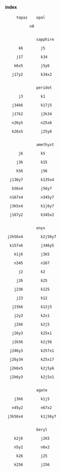 #### index


         topaz    opal

               n0


                  sapphire

          k6        j5

         j17        k34

        k6x5        j5y6

       j17y2        k34x2


                  peridot

          j3        k1

       j34k6        k17j5

       j17k2        j2k34

       n26y5        n25x6

       k26x5        j25y6


                  amethyst

          j6        k5

         j36        k15

         k56        j56

      j136y7        k135x4

       k56x4        j56y7

      n167x4        n345y7

      j3k5x4        k1j6y7

      j167y2        k345x2


                  onyx

     j2k56x4        k2j56y7

      k157x6        j346y5

        k1j6        j3k5

        n345        n167

          j2        k2

         j26        k25

        j236        k125

         j23        k12

       j23k6        k12j5

        j2y3        k2x1

        j2k6        k2j5

       j26y3        k25x1

       j2k56        k2j56

      j246y3        k257x1

      j26y34        k25x17

      j2k6x5        k2j5y6

      j2k6y3        k2j5x1


                  agate

        j3k6        k1j5

       n45y2        n67x2

     j3k56x4        k1j56y7


                  beryl

        k2j6        j2k5

        n5y2        n6x2

         k26        j25

        k256        j256


